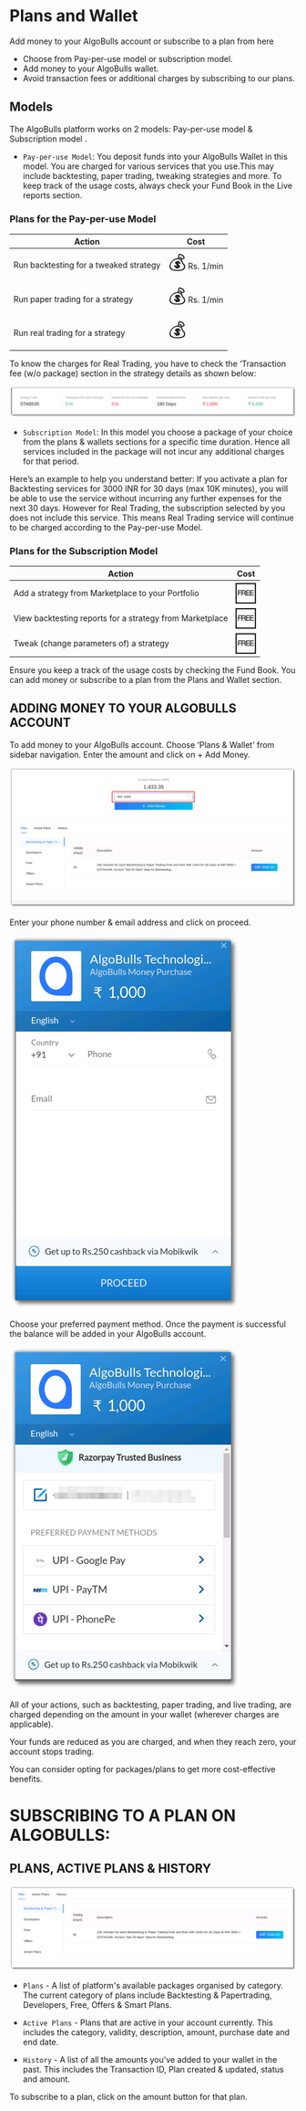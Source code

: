 # Plans and Wallet

Add money to your AlgoBulls account or subscribe to a plan from here 

* Choose from Pay-per-use model or subscription model.
* Add money to your AlgoBulls wallet.
* Avoid transaction fees or additional charges by subscribing to our plans. 

## Models

The AlgoBulls platform works on 2 models: Pay-per-use model & Subscription model .

* `Pay-per-use Model`: You deposit funds into your AlgoBulls Wallet in this model. You are charged for various services that you use.This may include backtesting, paper trading, tweaking strategies and more. To keep track of the usage costs, always check your Fund Book in the Live reports section.

### Plans for the Pay-per-use Model

| Action                                                   | Cost |
|----------------------------------------------------------|------|
| Run backtesting for a tweaked strategy                   | <font size=6>💰</font> Rs. 1/min   |
| Run paper trading for a strategy                         | <font size=6>💰</font> Rs. 1/min    |
| Run real trading for a strategy                          | <font size=6>💰</font>    |

To know the charges for Real Trading, you have to check the ‘Transaction fee (w/o package) section in the strategy details as shown below: 

![StrategyCard](imgs/sc2.png)

* `Subscription Model`: 
In this model you choose a package of your choice from the plans & wallets sections for a specific time duration. Hence all services included in the package will not incur any additional charges for that period. 

Here’s an example to help you understand better: 
If you activate a plan for Backtesting services for 3000 INR for 30 days (max 10K minutes), you will be able to use the service without incurring any further expenses for the next 30 days.
However for Real Trading, the subscription selected by you does not include this service. This means Real Trading service will continue to be charged according to the Pay-per-use Model. 

### Plans for the Subscription Model

| Action                                                   | Cost |
|----------------------------------------------------------|------|
| Add a strategy from Marketplace to your Portfolio        | <font size=6>🆓</font>  |
| View backtesting reports for a strategy from Marketplace | <font size=6>🆓</font>   |
| Tweak (change parameters of) a strategy                  | <font size=6>🆓</font>   |

Ensure you keep a track of the usage costs by checking the Fund Book. You can add money or subscribe to a plan from the Plans and Wallet section.

## ADDING MONEY TO YOUR ALGOBULLS ACCOUNT

To add money to your AlgoBulls account. Choose ‘Plans & Wallet’ from sidebar navigation. Enter the amount and click on + Add Money. 

![Nav](imgs/pw1.png)

Enter your phone number & email address and click on proceed. 

![Nav](imgs/pw2.png)

Choose your preferred payment method. Once the payment is successful the balance will be added in your AlgoBulls account. 

![Nav](imgs/pw3.png)

All of your actions, such as backtesting, paper trading, and live trading, are charged depending on the amount in your wallet (wherever charges are applicable).

Your funds are reduced as you are charged, and when they reach zero, your account stops trading.

You can consider opting for packages/plans to get more cost-effective benefits.

# SUBSCRIBING TO A PLAN ON ALGOBULLS: 

## PLANS, ACTIVE PLANS & HISTORY

![Nav](imgs/pw4.png)

* `Plans` - A list of platform's available packages organised by category. The current category of plans include Backtesting & Papertrading, Developers, Free, Offers & Smart Plans.

* `Active Plans` - Plans that are active in your account currently. This includes the category, validity, description, amount, purchase date and end date. 

* `History` - A list of all the amounts you've added to your wallet in the past. This includes the Transaction ID, Plan created & updated, status and amount. 

To subscribe to a plan, click on the amount button for that plan. 


